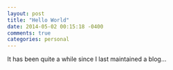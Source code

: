 ```yaml
---
layout: post
title: "Hello World"
date: 2014-05-02 00:15:18 -0400
comments: true
categories: personal
---
```


It has been quite a while since I last maintained a blog...